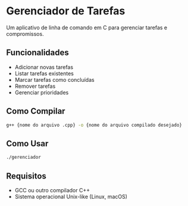 # Gerenciador de Tarefas

Um aplicativo de linha de comando em C para gerenciar tarefas e compromissos.

## Funcionalidades

- Adicionar novas tarefas
- Listar tarefas existentes
- Marcar tarefas como concluídas
- Remover tarefas
- Gerenciar prioridades

## Como Compilar

```bash
g++ {nome do arquivo .cpp} -o {nome do arquivo compilado desejado}
```

## Como Usar

```bash
./gerenciador
```

## Requisitos

- GCC ou outro compilador C++
- Sistema operacional Unix-like (Linux, macOS)
